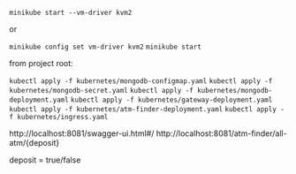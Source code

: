 `minikube start --vm-driver kvm2`

or 

`minikube config set vm-driver kvm2`
`minikube start`

from project root:

`kubectl apply -f kubernetes/mongodb-configmap.yaml`
`kubectl apply -f kubernetes/mongodb-secret.yaml`
`kubectl apply -f kubernetes/mongodb-deployment.yaml`
`kubectl apply -f kubernetes/gateway-deployment.yaml`
`kubectl apply -f kubernetes/atm-finder-deployment.yaml`
`kubectl apply -f kubernetes/ingress.yaml`

http://localhost:8081/swagger-ui.html#/
http://localhost:8081/atm-finder/all-atm/{deposit}

deposit = true/false
